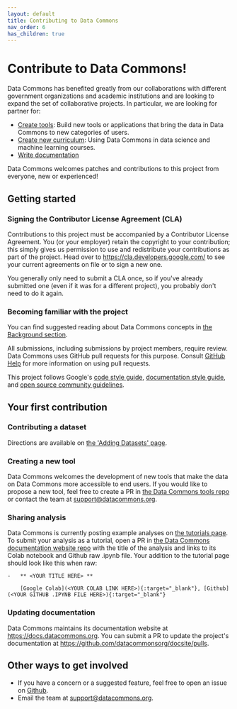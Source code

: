 ```yaml
---
layout: default
title: Contributing to Data Commons
nav_order: 6
has_children: true
---
```

# Contribute to Data Commons!

Data Commons has benefited greatly from our collaborations with different government organizations and academic institutions and are looking to expand the set of collaborative projects. In particular, we are looking for partner for:

- [Create tools](#creating-a-new-tool): Build new tools or applications that bring the data in Data Commons to new categories of users. 
- [Create new curriculum](#sharing-analysis): Using Data Commons in data science and machine learning courses.
- [Write documentation](#updating-documentation)






Data Commons welcomes patches and contributions to this project from everyone, new or experienced!

## Getting started

### Signing the Contributor License Agreement (CLA)

Contributions to this project must be accompanied by a Contributor License
Agreement. You (or your employer) retain the copyright to your contribution;
this simply gives us permission to use and redistribute your contributions as
part of the project. Head over to <https://cla.developers.google.com/> to see
your current agreements on file or to sign a new one.

You generally only need to submit a CLA once, so if you've already submitted one
(even if it was for a different project), you probably don't need to do it
again.

### Becoming familiar with the project

You can find suggested reading about Data Commons concepts in [the Background section](/contributing/background/background.html).

All submissions, including submissions by project members, require review. Data Commons
uses GitHub pull requests for this purpose. Consult
[GitHub Help](https://help.github.com/articles/about-pull-requests/) for more
information on using pull requests.

This project follows Google's [code style guide](https://google.github.io/styleguide/), [documentation style guide](https://developers.google.com/style), and [open source community guidelines](https://opensource.google/conduct/).

## Your first contribution

### Contributing a dataset

Directions are available on [the 'Adding Datasets' page](/contributing/adding_datasets.html).

### Creating a new tool

Data Commons welcomes the development of new tools that make the data on Data Commons more accessible to end users. If you would like to propose a new tool, feel free to create a PR in [the Data Commons tools repo](https://github.com/datacommonsorg/tools) or contact the team at <support@datacommons.org>.

### Sharing analysis

Data Commons is currently posting example analyses on [the tutorials page](/tutorials.html). To submit your analysis as a tutorial, open a PR in [the Data Commons documentation website repo](https://github.com/datacommonsorg/docsite/pulls) with the title of the analysis and links to its Colab notebook and Github raw .ipynb file. Your addition to the tutorial page should look like this when raw:

```
-   ** <YOUR TITLE HERE> **

    [Google Colab](<YOUR COLAB LINK HERE>){:target="_blank"}, [Github](<YOUR GITHUB .IPYNB FILE HERE>){:target="_blank"}
```

### Updating documentation

Data Commons maintains its documentation website at <https://docs.datacommons.org>. You can submit a PR to update the project's documentation at <https://github.com/datacommonsorg/docsite/pulls>.

## Other ways to get involved

- If you have a concern or a suggested feature, feel free to open an issue on [Github](https://github.com/datacommonsorg/docsite/issues).
- Email the team at <support@datacommons.org>.
